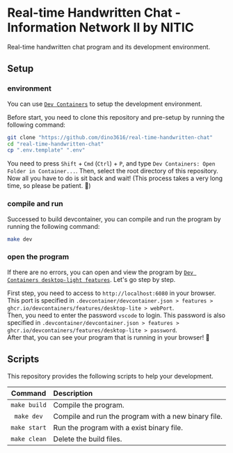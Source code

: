 # Real-time Handwritten Chat - Information Network II by NITIC

Real-time handwritten chat program and its development environment.

## Setup

### environment

You can use [`Dev Containers`](https://github.com/microsoft/vscode-dev-containers) to setup the development environment.

Before start, you need to clone this repository and pre-setup by running the following command:

```bash
git clone "https://github.com/dino3616/real-time-handwritten-chat"
cd "real-time-handwritten-chat"
cp ".env.template" ".env"
```

You need to press `Shift` + `Cmd` (`Ctrl`) + `P`, and type `Dev Containers: Open Folder in Container...`. Then, select the root directory of this repository.
Now all you have to do is sit back and wait! (This process takes a very long time, so please be patient. 🍵)

### compile and run

Successed to build devcontainer, you can compile and run the program by running the following command:

```bash
make dev
```

### open the program

If there are no errors, you can open and view the program by [`Dev Containers desktop-light features`](https://github.com/microsoft/vscode-dev-containers/blob/main/script-library/docs/desktop-lite.md).
Let's go step by step.

First step, you need to access to `http://localhost:6080` in your browser. This port is specified in `.devcontainer/devcontainer.json > features > ghcr.io/devcontainers/features/desktop-lite > webPort`.  
Then, you need to enter the password `vscode` to login. This password is also specified in `.devcontainer/devcontainer.json > features > ghcr.io/devcontainers/features/desktop-lite > password`.  
After that, you can see your program that is running in your browser! 🥳

## Scripts

This repository provides the following scripts to help your development.

|   Command    | Description                                         |
| :----------: | :-------------------------------------------------- |
| `make build` | Compile the program.                                |
|  `make dev`  | Compile and run the program with a new binary file. |
| `make start` | Run the program with a exist binary file.           |
| `make clean` | Delete the build files.                             |
